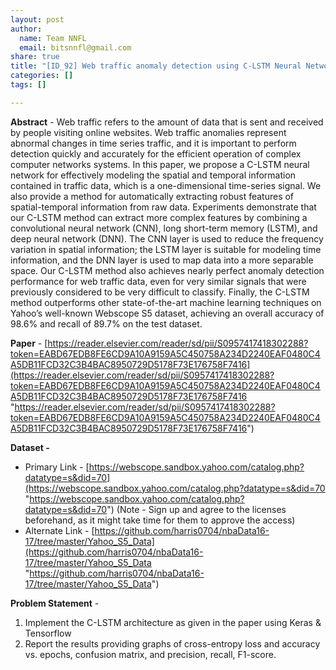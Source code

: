 ```yaml
---
layout: post
author:
  name: Team NNFL
  email: bitsnnfl@gmail.com
share: true
title: "[ID_92] Web traffic anomaly detection using C-LSTM Neural Networks"
categories: []
tags: []

---
```

**Abstract** - Web traffic refers to the amount of data that is sent and received by people visiting online websites. Web traffic anomalies represent abnormal changes in time series traffic, and it is important to perform detection quickly and accurately for the efficient operation of complex computer networks systems. In this paper, we propose a C-LSTM neural network for effectively modeling the spatial and temporal information contained in traffic data, which is a one-dimensional time-series signal. We also provide a method for automatically extracting robust features of spatial-temporal information from raw data. Experiments demonstrate that our C-LSTM method can extract more complex features by combining a convolutional neural network (CNN), long short-term memory (LSTM), and deep neural network (DNN). The CNN layer is used to reduce the frequency variation in spatial information; the LSTM layer is suitable for modeling time information, and the DNN layer is used to map data into a more separable space. Our C-LSTM method also achieves nearly perfect anomaly detection performance for web traffic data, even for very similar signals that were previously considered to be very difficult to classify. Finally, the C-LSTM method outperforms other state-of-the-art machine learning techniques on Yahoo’s well-known Webscope S5 dataset, achieving an overall accuracy of 98.6% and recall of 89.7% on the test dataset.

**Paper** - [https://reader.elsevier.com/reader/sd/pii/S0957417418302288?token=EABD67EDB8FE6CD9A10A9159A5C450758A234D2240EAF0480C4A5DB11FCD32C3B4BAC8950729D5178F73E176758F7416](https://reader.elsevier.com/reader/sd/pii/S0957417418302288?token=EABD67EDB8FE6CD9A10A9159A5C450758A234D2240EAF0480C4A5DB11FCD32C3B4BAC8950729D5178F73E176758F7416 "https://reader.elsevier.com/reader/sd/pii/S0957417418302288?token=EABD67EDB8FE6CD9A10A9159A5C450758A234D2240EAF0480C4A5DB11FCD32C3B4BAC8950729D5178F73E176758F7416")

**Dataset -**

* Primary Link - [https://webscope.sandbox.yahoo.com/catalog.php?datatype=s&did=70](https://webscope.sandbox.yahoo.com/catalog.php?datatype=s&did=70 "https://webscope.sandbox.yahoo.com/catalog.php?datatype=s&did=70") (Note - Sign up and agree to the licenses beforehand, as it might take time for them to approve the access)
* Alternate Link - [https://github.com/harris0704/nbaData16-17/tree/master/Yahoo_S5_Data](https://github.com/harris0704/nbaData16-17/tree/master/Yahoo_S5_Data "https://github.com/harris0704/nbaData16-17/tree/master/Yahoo_S5_Data")

**Problem Statement** - 

1. Implement the C-LSTM architecture as given in the paper using Keras & Tensorflow
2. Report the results providing graphs of cross-entropy loss and accuracy vs. epochs, confusion matrix, and precision, recall, F1-score.